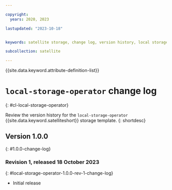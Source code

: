 ```yaml
---

copyright:
  years: 2020, 2023

lastupdated: "2023-10-18"


keywords: satellite storage, change log, version history, local storage operator

subcollection: satellite

---
```


{{site.data.keyword.attribute-definition-list}}

# `local-storage-operator` change log
{: #cl-local-storage-operator}

Review the version history for the `local-storage-operator` {{site.data.keyword.satelliteshort}} storage template.
{: shortdesc}

## Version 1.0.0
{: #1.0.0-change-log}


### Revision 1, released 18 October 2023
{: #local-storage-operator-1.0.0-rev-1-change-log}


- Initial release


